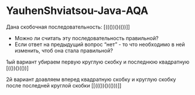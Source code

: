 # YauhenShviatsou-Java-AQA

Дана скобочная последовательность: [((())()(())]]
- Можно ли считать эту последовательность правильной?
- Если ответ на предыдущий вопрос “нет” - то что необходимо в ней изменить, чтоб она стала правильной?

1ый вариант убираем первую круглую скобку и последнюю квадратную [(())()(())]

2й вариант доавляем вперед квадратную скобку и круглую скобку после последней круглой скобки   [[((())()(()))]]

